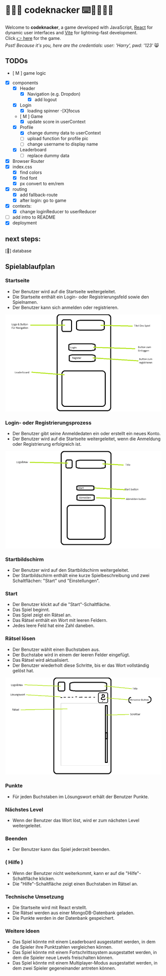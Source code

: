 # 👾🙄🤷 codeknacker ⌨️🤔🤷🏿‍♀️
Welcome to **codeknacker**, a game developed with JavaScript, [React](https://react.dev) for dynamic user interfaces and [Vite](https://vitejs.dev) for lightning-fast development.  
Click [👉 here](https://annagraphic.github.io/codeknacker) for the game.  
*Psst! Because it's you, here are the credentials: user: 'Harry', pwd: '123'* 😸

## TODOs

- [ M ] game logic
- [X] components
  - [X] Header
    - [X] Navigation (e.g. Dropdon)
      - [X] add logout
  - [X] Login
    -[X] loading spinner
    -[X]focus
  - [ M ] Game
    - [X] update score in userContext
  - [X] Profile
    - [X] change dummy data to userContext
    - [ ] upload function for profile pic
    - [ ] change username to display name
  - [X] Leaderboard
      - [ ] replace dummy data
- [X] Browser Router
- [X] index.css
  - [X] find colors
  - [X] find font
  - [X] px convert to em/rem
- [x] routing
  - [X] add fallback-route
  - [X] after login: go to game
- [X] contexts:
  - [x] change loginReducer to userReducer
- [ ] add intro to README
- [X] deployment
## next steps:
 [🐼] database

## Spielablaufplan

### Startseite

- Der Benutzer wird auf die Startseite weitergeleitet.
- Die Startseite enthält ein Login- oder Registrierungsfeld sowie den Spielnamen.
- Der Benutzer kann sich anmelden oder registrieren.

![Erster Screen](./src/assets/01-Screen.png "01-Screen.png")

### Login- oder Registrierungsprozess

- Der Benutzer gibt seine Anmeldedaten ein oder erstellt ein neues Konto.
- Der Benutzer wird auf die Startseite weitergeleitet, wenn die Anmeldung oder Registrierung erfolgreich ist.

![Nach dem Einloggen](./src/assets/02-Screen_Eingeloggt.png "02-Screen_Eingeloggt.png")

### Startbildschirm

- Der Benutzer wird auf den Startbildschirm weitergeleitet.
- Der Startbildschirm enthält eine kurze Spielbeschreibung und zwei Schaltflächen: "Start" und "Einstellungen".

### Start

- Der Benutzer klickt auf die "Start"-Schaltfläche.
- Das Spiel beginnt.
- Das Spiel zeigt ein Rätsel an.
- Das Rätsel enthält ein Wort mit leeren Feldern.
- Jedes leere Feld hat eine Zahl daneben.

### Rätsel lösen

- Der Benutzer wählt einen Buchstaben aus.
- Der Buchstabe wird in einem der leeren Felder eingefügt.
- Das Rätsel wird aktualisiert.
- Der Benutzer wiederholt diese Schritte, bis er das Wort vollständig gelöst hat.

![Game Screen](./src/assets/03-Screen_Game.png "03-Screen_Eingeloggt.png")

### Punkte

- Für jeden Buchstaben im Lösungswort erhält der Benutzer Punkte.

### Nächstes Level

- Wenn der Benutzer das Wort löst, wird er zum nächsten Level weitergeleitet.

### Beenden

- Der Benutzer kann das Spiel jederzeit beenden.

### ( Hilfe )

- Wenn der Benutzer nicht weiterkommt, kann er auf die "Hilfe"-Schaltfläche klicken.
- Die "Hilfe"-Schaltfläche zeigt einen Buchstaben im Rätsel an.

### Technische Umsetzung

- Die Startseite wird mit React erstellt.
- Die Rätsel werden aus einer MongoDB-Datenbank geladen.
- Die Punkte werden in der Datenbank gespeichert.

### Weitere Ideen

- Das Spiel könnte mit einem Leaderboard ausgestattet werden, in dem die Spieler ihre Punktzahlen vergleichen können.
- Das Spiel könnte mit einem Fortschrittssystem ausgestattet werden, in dem die Spieler neue Levels freischalten können.
- Das Spiel könnte mit einem Multiplayer-Modus ausgestattet werden, in dem zwei Spieler gegeneinander antreten können.
